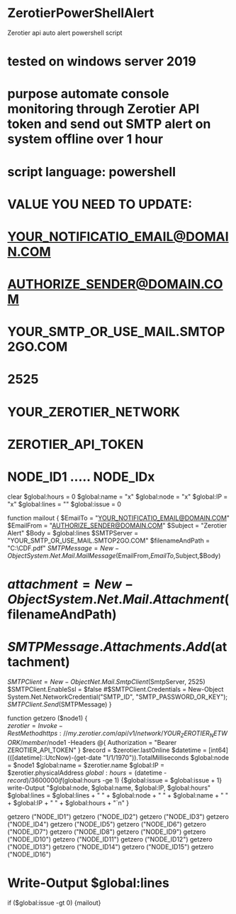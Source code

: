 # ZerotierPowerShellAlert
Zerotier api auto alert powershell script

# tested on windows server 2019
# purpose automate console monitoring through Zerotier API token and send out SMTP alert on system offline over 1 hour
# script language: powershell
# VALUE YOU NEED TO UPDATE:
#    YOUR_NOTIFICATIO_EMAIL@DOMAIN.COM
#    AUTHORIZE_SENDER@DOMAIN.COM
#    YOUR_SMTP_OR_USE_MAIL.SMTOP2GO.COM
#    2525
#    YOUR_ZEROTIER_NETWORK
#    ZEROTIER_API_TOKEN
#    NODE_ID1 ..... NODE_IDx

clear
$global:hours = 0
$global:name = "x"
$global:node = "x"
$global:IP = "x"
$global:lines = ""
$global:issue = 0

function mailout
{
   $EmailTo = "YOUR_NOTIFICATIO_EMAIL@DOMAIN.COM"
   $EmailFrom = "AUTHORIZE_SENDER@DOMAIN.COM"
   $Subject = "Zerotier Alert"
   $Body = $global:lines
   $SMTPServer = "YOUR_SMTP_OR_USE_MAIL.SMTOP2GO.COM"
   $filenameAndPath = "C:\CDF.pdf"
   $SMTPMessage = New-Object System.Net.Mail.MailMessage($EmailFrom,$EmailTo,$Subject,$Body)
   # $attachment = New-Object System.Net.Mail.Attachment($filenameAndPath)
   # $SMTPMessage.Attachments.Add($attachment)
   $SMTPClient = New-Object Net.Mail.SmtpClient($SmtpServer, 2525)
   $SMTPClient.EnableSsl = $false
   #$SMTPClient.Credentials = New-Object System.Net.NetworkCredential("SMTP_ID", "SMTP_PASSWORD_OR_KEY");
   $SMTPClient.Send($SMTPMessage)
}


function getzero ($node1)
{    
     $zerotier = Invoke-RestMethod https://my.zerotier.com/api/v1/network/YOUR_ZEROTIER_NETWORK/member/$node1 -Headers @{ Authorization = "Bearer ZEROTIER_API_TOKEN" }
     $record = $zerotier.lastOnline
     $datetime = [int64](([datetime]::UtcNow)-(get-date "1/1/1970")).TotalMilliseconds
     $global:node = $node1
     $global:name = $zerotier.name
     $global:IP = $zerotier.physicalAddress
     $global:hours = ($datetime - $record)/3600000
     if ($global:hours -ge 1) {$global:issue = $global:issue + 1}
     write-Output "$global:node, $global:name, $global:IP, $global:hours"
     $global:lines = $global:lines + " " + $global:node + " " + $global:name + " " + $global:IP + " " + $global:hours + "`n"
}

getzero ("NODE_ID1")
getzero ("NODE_ID2")
getzero ("NODE_ID3")
getzero ("NODE_ID4")
getzero ("NODE_ID5")
getzero ("NODE_ID6")
getzero ("NODE_ID7")
getzero ("NODE_ID8")
getzero ("NODE_ID9")
getzero ("NODE_ID10")
getzero ("NODE_ID11")
getzero ("NODE_ID12")
getzero ("NODE_ID13")
getzero ("NODE_ID14")
getzero ("NODE_ID15")
getzero ("NODE_ID16")

# Write-Output $global:lines
if ($global:issue -gt 0) {mailout}
